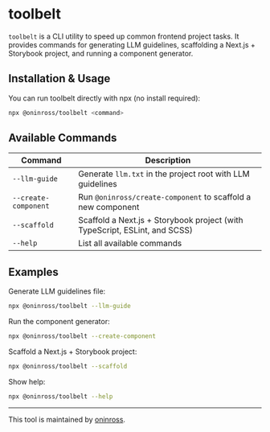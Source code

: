 # toolbelt

`toolbelt` is a CLI utility to speed up common frontend project tasks. It provides commands for generating LLM guidelines, scaffolding a Next.js + Storybook project, and running a component generator.

## Installation & Usage

You can run toolbelt directly with npx (no install required):

```sh
npx @oninross/toolbelt <command>
```

## Available Commands

| Command              | Description                                                                |
| -------------------- | -------------------------------------------------------------------------- |
| `--llm-guide`        | Generate `llm.txt` in the project root with LLM guidelines                 |
| `--create-component` | Run `@oninross/create-component` to scaffold a new component               |
| `--scaffold`         | Scaffold a Next.js + Storybook project (with TypeScript, ESLint, and SCSS) |
| `--help`             | List all available commands                                                |

## Examples

Generate LLM guidelines file:

```sh
npx @oninross/toolbelt --llm-guide
```

Run the component generator:

```sh
npx @oninross/toolbelt --create-component
```

Scaffold a Next.js + Storybook project:

```sh
npx @oninross/toolbelt --scaffold
```

Show help:

```sh
npx @oninross/toolbelt --help
```

---

This tool is maintained by [oninross](https://github.com/oninross).
